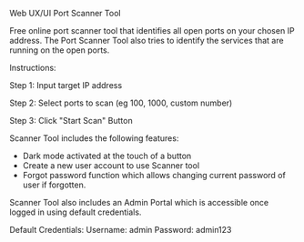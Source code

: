 Web UX/UI Port Scanner Tool

Free online port scanner tool that identifies all open ports on your chosen IP address. The Port Scanner Tool also tries to identify the services that are running on the open ports.


Instructions:

Step 1:
Input target IP address

Step 2: 
Select ports to scan (eg 100, 1000, custom number)

Step 3: 
Click "Start Scan" Button



Scanner Tool includes the following features:
- Dark mode activated at the touch of a button
- Create a new user account to use Scanner tool
- Forgot password function which allows changing current password of user if forgotten.


Scanner Tool also includes an Admin Portal which is accessible once logged in using default credentials.

Default Credentials:
Username: admin
Password: admin123